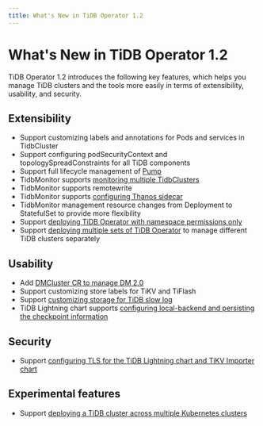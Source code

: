 ```yaml
---
title: What's New in TiDB Operator 1.2
---
```


# What's New in TiDB Operator 1.2

TiDB Operator 1.2 introduces the following key features, which helps you manage TiDB clusters and the tools more easily in terms of extensibility, usability, and security.

## Extensibility

- Support customizing labels and annotations for Pods and services in TidbCluster
- Support configuring podSecurityContext and topologySpreadConstraints for all TiDB components
- Support full lifecycle management of [Pump](https://docs.pingcap.com/tidb/stable/tidb-binlog-overview#pump)
- TidbMonitor supports [monitoring multiple TidbClusters](monitor-a-tidb-cluster.md#monitor-multiple-clusters)
- TidbMonitor supports remotewrite
- TidbMonitor supports [configuring Thanos sidecar](aggregate-multiple-cluster-monitor-data.md)
- TidbMonitor management resource changes from Deployment to StatefulSet to provide more flexibility
- Support [deploying TiDB Operator with namespace permissions only](deploy-tidb-operator.md#customize-tidb-operator-deployment)
- Support [deploying multiple sets of TiDB Operator](deploy-multiple-tidb-operator.md) to manage different TiDB clusters separately

## Usability

- Add [DMCluster CR to manage DM 2.0](deploy-tidb-dm.md)
- Support customizing store labels for TiKV and TiFlash
- Support [customizing storage for TiDB slow log](configure-a-tidb-cluster.md#configure-pv-for-tidb-slow-logs)
- TiDB Lightning chart supports [configuring local-backend and persisting the checkpoint information](restore-data-using-tidb-lightning.md)

## Security

- Support [configuring TLS for the TiDB Lightning chart and TiKV Importer chart](enable-tls-between-components.md)

## Experimental features

- Support [deploying a TiDB cluster across multiple Kubernetes clusters](deploy-tidb-cluster-across-multiple-kubernetes.md)
